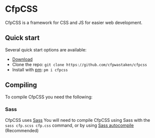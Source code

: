 # CfpCSS

CfpCSS is a framework for CSS and JS for easier web development.

## Quick start

Several quick start options are available:

- [Download](https://example.com)
- Clone the repo: `git clone https://github.com/cfpwastaken/cfpcss`
- Install with [pm](https://example.com): `pm i cfpcss`

## Compiling

To compile CfpCSS you need the following:

### Sass

CfpCSS uses [Sass](https://sass-lang.com/)
You will need to compile CfpCSS using Sass with the `sass cfp.scss cfp.css` command, or by using [Sass autocompile](https://marketplace.visualstudio.com/items?itemName=Darius2652.sass-autocompile) (Recommended)
